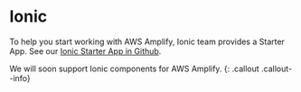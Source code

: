 ---
---

# Ionic

To help you start working with AWS Amplify, Ionic team provides a Starter App. See our [Ionic Starter App in Github](https://github.com/ionic-team/starters/tree/master/ionic-angular/official/aws).

We will soon support Ionic components for AWS Amplify.
{: .callout .callout--info}

